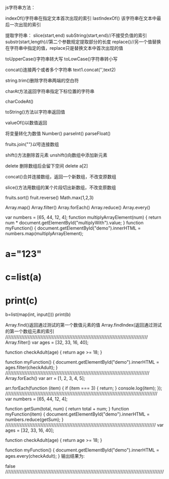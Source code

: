 js字符串方法：

indexOf()字符串在指定文本首次出现的索引
lastIndexOf() 该字符串在文本中最后一次出现的索引

提取字符串：
slice(start,end)
subString(start,end)//不接受负值的索引
substr(start,length)//第二个参数规定提取部分的长度
replace()//另一个值替换在字符串中指定的值，replace只是替换文本中首次出现的值


toUpperCase()字符串转大写
toLowCase()字符串转小写

concat()连接两个或者多个字符串 text1.concat('',text2)

string.trim()删除字符串两端的空白符

charAt方法返回字符串指定下标位置的字符串

charCodeAt()

toString()方法以字符串返回值

valueOf()以数值返回

将变量转化为数值 Number() parseInt() parseFloat()

fruits.join("*")以*号连接数组

shift()方法删除首元素
unshift()向数组中添加新元素

delete 删除数组后会留下空间
delete a[2]

concat()合并连接数组，返回一个新数组，不改变原数组

slice()方法用数组的某个片段切出新数组，不改变原数组

fruits.sort()  fruit.reverse() Math.max(1,2,3)

Array.map()  Array.filter() Array.forEach() Array.reduce() Array.every()


var numbers = [65, 44, 12, 4];
function multiplyArrayElement(num) {
    return num * document.getElementById("multiplyWith").value;
}
function myFunction() {
    document.getElementById("demo").innerHTML = numbers.map(multiplyArrayElement);

# a="123"
# c=list(a)
# print(c)
b=list(map(int, input()))
print(b)

Array.find()返回通过测试的第一个数值元素的值
Array.findIndex(返回通过测试的第一个数组元素的索引
/////////////////////////////////////////////////////////////////////////////////////////
 Array.filter() 
 var ages = [32, 33, 16, 40];

function checkAdult(age) {
    return age >= 18;
}

function myFunction() {
    document.getElementById("demo").innerHTML = ages.filter(checkAdult);
}
//////////////////////////////////////////////////////////////////////////////////////////
Array.forEach()
var arr = [1, 2, 3, 4, 5];

arr.forEach(function (item) {
    if (item === 3) {
        return;
    }
    console.log(item);
});
///////////////////////////////////////////////////////////////////////////////////////////////
var numbers = [65, 44, 12, 4];
 
function getSum(total, num) {
    return total + num;
}
function myFunction(item) {
    document.getElementById("demo").innerHTML = numbers.reduce(getSum);
}
//////////////////////////////////////////////////////////////////////////////////////////////
var ages = [32, 33, 16, 40];

function checkAdult(age) {
    return age >= 18;
}

function myFunction() {
    document.getElementById("demo").innerHTML = ages.every(checkAdult);
}
输出结果为:

false
///////////////////////////////////////////////////////////////////////////////////////////////////
